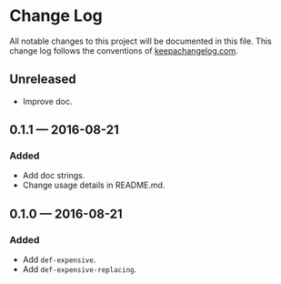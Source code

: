 # Change Log

All notable changes to this project will be documented in this file. This change log follows the conventions of [keepachangelog.com](http://keepachangelog.com/).

## Unreleased

- Improve doc.

## 0.1.1 — 2016-08-21

### Added

- Add doc strings.
- Change usage details in README.md.

## 0.1.0 — 2016-08-21

### Added

- Add `def-expensive`.
- Add `def-expensive-replacing`.
